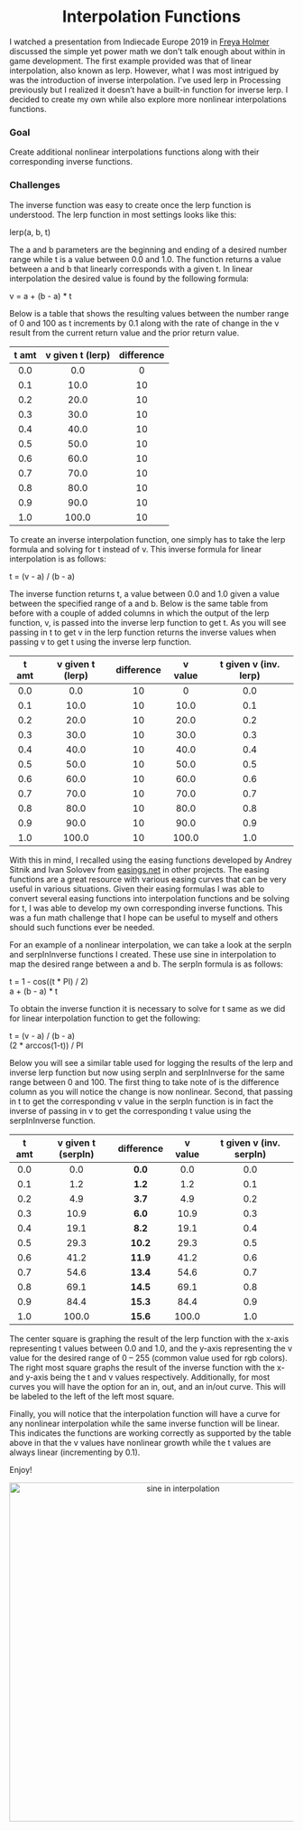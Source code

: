 <h1 align="center">Interpolation Functions</h1>

<p>
I watched a presentation from Indiecade Europe 2019 in <a href="https://www.youtube.com/watch?v=R6UB7mVO3fY">Freya Holmer</a> discussed the simple yet power math we don't talk enough about within in game development. The first example provided was that of linear interpolation, also known as lerp. However, what I was most intrigued by was the introduction of inverse interpolation. I’ve used lerp in Processing previously but I realized it doesn’t have a built-in function for inverse lerp. I decided to create my own while also explore more nonlinear interpolations functions.
</p>

<h3>Goal</h3>
<p>
Create additional nonlinear interpolations functions along with their corresponding inverse functions.
</p>

<h3>Challenges</h3>
<p>
The inverse function was easy to create once the lerp function is understood. The lerp function in most settings looks like this:
</p>
<p>
lerp(a, b, t)
</p>
 
<p>
The a and b parameters are the beginning and ending of a desired number range while t is a value between 0.0 and 1.0. The function returns a value between a and b that linearly corresponds with a given t. In linear interpolation the desired value is found by the following formula: 
</p>
<p>
v = a + (b - a) * t
</p>
 
<p>
Below is a table that shows the resulting values between the number range of 0 and 100 as t increments by 0.1 along with the rate of change in the v result from the current return value and the prior return value.  
</p>

**t amt**|**v given t (lerp)**|**difference**
:-----:|:-----:|:-----:
0.0| 0.0| 0
0.1| 10.0| 10
0.2| 20.0| 10
0.3| 30.0| 10
0.4| 40.0| 10
0.5| 50.0| 10
0.6| 60.0| 10
0.7| 70.0| 10
0.8| 80.0| 10
0.9| 90.0| 10
1.0| 100.0| 10

<p>
To create an inverse interpolation function, one simply has to take the lerp formula and solving for t instead of v. This inverse formula for linear interpolation is as follows:
</p>
<p>
t = (v - a) / (b - a)
</p>

<p>
The inverse function returns t, a value between 0.0 and 1.0 given a value between the specified range of a and b. Below is the same table from before with a couple of added columns in which the output of the lerp function, v, is passed into the inverse lerp function to get t. As you will see passing in t to get v in the lerp function returns the inverse values when passing v to get t using the inverse lerp function. 
</p>

**t amt**|**v given t (lerp)**|**difference**|**v value**|**t given v (inv. lerp)**
:-----:|:-----:|:-----:|:-----:|:-----:
0.0| 0.0| 10| 0| 0.0
0.1| 10.0| 10| 10.0| 0.1
0.2| 20.0| 10| 20.0| 0.2
0.3| 30.0| 10| 30.0| 0.3
0.4| 40.0| 10| 40.0| 0.4
0.5| 50.0| 10| 50.0| 0.5
0.6| 60.0| 10| 60.0| 0.6
0.7| 70.0| 10| 70.0| 0.7
0.8| 80.0| 10| 80.0| 0.8
0.9| 90.0| 10| 90.0| 0.9
1.0| 100.0| 10| 100.0| 1.0

<p>
With this in mind, I recalled using the easing functions developed by Andrey Sitnik and Ivan Solovev from <a href="https://easings.net/">easings.net</a> in other projects. The easing functions are a great resource with various easing curves that can be very useful in various situations. Given their easing formulas I was able to convert several easing functions into interpolation functions and be solving for t, I was able to develop my own corresponding inverse functions. This was a fun math challenge that I hope can be useful to myself and others should such functions ever be needed. 
</p>

<p>
For an example of a nonlinear interpolation, we can take a look at the serpIn and serpInInverse functions I created. These use sine in interpolation to map the desired range between a and b. The serpIn formula is as follows:
</p>
<p>
t = 1 - cos((t * PI) / 2)
<br>
a + (b - a) * t
</p>

<p>
To obtain the inverse function it is necessary to solve for t same as we did for linear interpolation function to get the following:
</p>
<p>
t = (v - a) / (b - a)
<br>
(2 * arccos(1-t)) / PI
</p>

<p>
Below you will see a similar table used for logging the results of the lerp and inverse lerp function but now using serpIn and serpInInverse for the same range between 0 and 100. The first thing to take note of is the difference column as you will notice the change is now nonlinear. Second, that passing in t to get the corresponding v value in the serpIn function is in fact the inverse of passing in v to get the corresponding t value using the serpInInverse function.  
</p>

**t amt**|**v given t (serpIn)**|**difference**|**v value**|**t given v (inv. serpIn)**
:-----:|:-----:|:-----:|:-----:|:-----:
0.0| 0.0| **0.0** | 0.0| 0.0
0.1| 1.2| **1.2** | 1.2| 0.1
0.2| 4.9| **3.7** | 4.9| 0.2
0.3| 10.9| **6.0** | 10.9| 0.3
0.4| 19.1| **8.2** | 19.1| 0.4
0.5| 29.3| **10.2** | 29.3| 0.5
0.6| 41.2| **11.9** | 41.2| 0.6
0.7| 54.6| **13.4** | 54.6| 0.7
0.8| 69.1| **14.5** | 69.1| 0.8
0.9| 84.4| **15.3** | 84.4| 0.9
1.0| 100.0| **15.6** | 100.0| 1.0

<p>
The center square is graphing the result of the lerp function with the x-axis representing t values between 0.0 and 1.0, and the y-axis representing the v value for the desired range of 0 – 255 (common value used for rgb colors). The right most square graphs the result of the inverse function with the x- and y-axis being the t and v values respectively. Additionally, for most curves you will have the option for an in, out, and an in/out curve. This will be labeled to the left of the left most square. 
</p>

<p>
Finally, you will notice that the interpolation function will have a curve for any nonlinear interpolation while the same inverse function will be linear. This indicates the functions are working correctly as supported by the table above in that the v values have nonlinear growth while the t values are always linear (incrementing by 0.1). 
</p>

<p>
Enjoy!
</p>

<p align="center">
<img alt="sine in interpolation" width="600" align="center" src="https://github.com/yahirRendon/processing-snips/blob/main/custom-functions/interpolation/interpolation-code/data/sine_interp_anim.gif"/>
</p>

<!-- <p align="center">
  <img alt="Trominotris" width="300" align="center" src="https://github.com/yahirRendon/veiled-project/blob/main/projects/binary_message_public/output/binary_msg_visual.png" alt="visual"/>
  <img alt="Sweep Game" width="300" align="center" src="https://github.com/yahirRendon/veiled-project/blob/main/projects/binary_message_public/output/binary_msg_binary.png" alt="binary"/>
  <img alt="Game of Life"width="300" align="center" src="https://github.com/yahirRendon/veiled-project/blob/main/projects/binary_message_public/output/binary_msg_text.png" alt="text"/>
</p> -->



